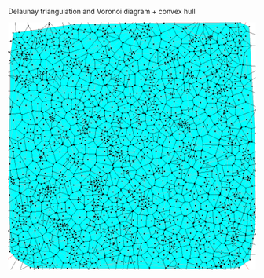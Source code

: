 Delaunay triangulation and Voronoi diagram + convex hull

![example](https://github.com/majavar/triangulation/blob/master/example.png?raw=true)